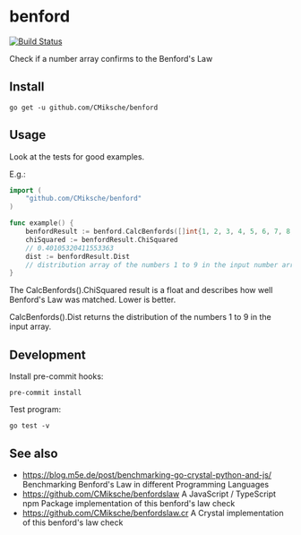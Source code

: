 # benford

[![Build Status](https://cloud.drone.io/api/badges/CMiksche/benford/status.svg)](https://cloud.drone.io/CMiksche/benford)

Check if a number array confirms to the Benford's Law

## Install

    go get -u github.com/CMiksche/benford

## Usage

Look at the tests for good examples.

E.g.:

````go
import (
    "github.com/CMiksche/benford"
)

func example() {
    benfordResult := benford.CalcBenfords([]int{1, 2, 3, 4, 5, 6, 7, 8, 9})
    chiSquared := benfordResult.ChiSquared
    // 0.40105320411553363
    dist := benfordResult.Dist
    // distribution array of the numbers 1 to 9 in the input number array
}
````

The CalcBenfords().ChiSquared result is a float and describes how well Benford's Law was matched. Lower is better.

CalcBenfords().Dist returns the distribution of the numbers 1 to 9 in the input array.

## Development

Install pre-commit hooks:

    pre-commit install

Test program:

    go test -v

## See also

* https://blog.m5e.de/post/benchmarking-go-crystal-python-and-js/ Benchmarking Benford's Law in different Programming Languages
* https://github.com/CMiksche/benfordslaw A JavaScript / TypeScript npm Package implementation of this benford's law check
* https://github.com/CMiksche/benfordslaw.cr A Crystal implementation of this benford's law check
